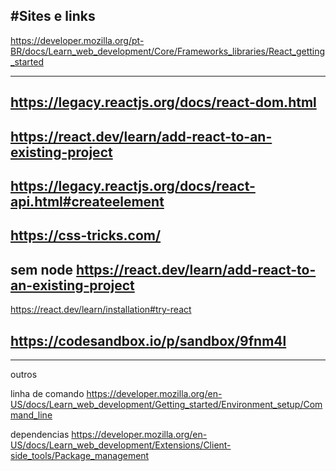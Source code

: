 #Sites e links 
---

https://developer.mozilla.org/pt-BR/docs/Learn_web_development/Core/Frameworks_libraries/React_getting_started

---
https://legacy.reactjs.org/docs/react-dom.html
---
https://react.dev/learn/add-react-to-an-existing-project
---
https://legacy.reactjs.org/docs/react-api.html#createelement
---
https://css-tricks.com/
---
sem node
https://react.dev/learn/add-react-to-an-existing-project
---

https://react.dev/learn/installation#try-react 

https://codesandbox.io/p/sandbox/9fnm4l
---









--------
outros

linha de comando 
https://developer.mozilla.org/en-US/docs/Learn_web_development/Getting_started/Environment_setup/Command_line

dependencias
https://developer.mozilla.org/en-US/docs/Learn_web_development/Extensions/Client-side_tools/Package_management